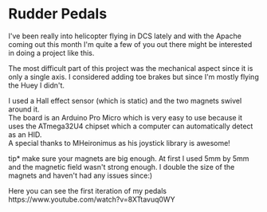# Rudder Pedals
I've been really into helicopter flying in DCS lately and with the Apache coming out this month I'm quite a few of you out there might be interested in doing a project like this.
<p>The most difficult part of this project was the mechanical aspect since it is only a single axis.
I considered adding toe brakes but since I'm mostly flying the Huey I didn't.
<p>I used a Hall effect sensor (which is static) and the two magnets swivel around it.
<br>The board is an Arduino Pro Micro which is very easy to use because it uses the ATmega32U4 chipset which a computer can automatically detect as an HID. 
<br>A special thanks to MHeironimus as his joystick library is awesome!
<p>tip* make sure your magnets are big enough. At first I used 5mm by 5mm and the magnetic field wasn't strong enough. I double the size of the magnets and haven't had any issues since:)
<p>Here you can see the first iteration of my pedals https://www.youtube.com/watch?v=8XTtavuq0WY 
